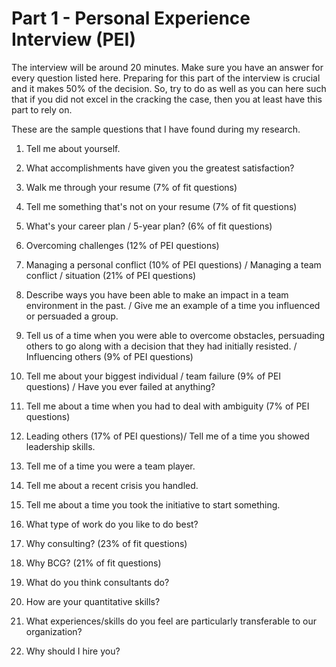 <h1> Part 1 - Personal Experience Interview (PEI) </h1>

<p> The interview will be around 20 minutes.
Make sure you have an answer for every question listed here. 
Preparing for this part of the interview is crucial and it makes 50% of the decision. 
So, try to do as well as you can here such that if you did not excel in the cracking the case, 
then you at least have this part to rely on. </p>

<p> These are the sample questions that I have found during my research. </p>

1.	Tell me about yourself.

2.	What accomplishments have given you the greatest satisfaction?

3.	Walk me through your resume (7% of fit questions)

4.	Tell me something that's not on your resume (7% of fit questions)

5.	What's your career plan / 5-year plan? (6% of fit questions)

6.	Overcoming challenges (12% of PEI questions)

7.	Managing a personal conflict (10% of PEI questions) / Managing a team conflict / situation (21% of PEI questions)

8.	Describe ways you have been able to make an impact in a team environment in the past. / Give me an example of a time you influenced or persuaded a group.

9.	Tell us of a time when you were able to overcome obstacles, persuading others to go along with a decision that they had initially resisted. / Influencing others (9% of PEI questions)

10.	Tell me about your biggest individual / team failure (9% of PEI questions) / Have you ever failed at anything? 
  
11.	Tell me about a time when you had to deal with ambiguity (7% of PEI questions)

12.	Leading others (17% of PEI questions)/ Tell me of a time you showed leadership skills.

13.	Tell me of a time you were a team player.

14.	Tell me about a recent crisis you handled.

15.	Tell me about a time you took the initiative to start something.

16.	What type of work do you like to do best?

17.	Why consulting? (23% of fit questions)

18.	Why BCG? (21% of fit questions)

19.	What do you think consultants do?

20.	How are your quantitative skills?

21.	What experiences/skills do you feel are particularly transferable to our organization?

22.	Why should I hire you?

